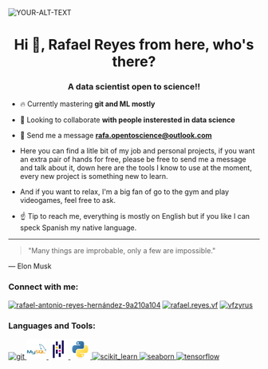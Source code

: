 <picture>
 <source media="(prefers-color-scheme: dark)" srcset="https://www.niaid.nih.gov/sites/default/files/styles/image_style_banner_md_2x/public/DataScienceHero-iStock-1386436522_0.jpg?itok=EOQKtntj">
 <source media="(prefers-color-scheme: light)" srcset="https://www.niaid.nih.gov/sites/default/files/styles/image_style_banner_md_2x/public/DataScienceHero-iStock-1386436522_0.jpg?itok=EOQKtntj">
 <img alt="YOUR-ALT-TEXT" src="[[YOUR-DEFAULT-IMAGE](https://www.un.org/sites/un2.un.org/files/styles/large-article-image-style-16-9/public/field/image/1594842639.8507.jpg)](https://www.niaid.nih.gov/sites/default/files/styles/image_style_banner_md_2x/public/DataScienceHero-iStock-1386436522_0.jpg?itok=EOQKtntj)">
</picture>

<h1 align="center">Hi 👋, Rafael Reyes from here, who's there? </h1>
<h3 align="center">A data scientist open to science!!</h3>

- 🔥 Currently mastering **git and ML mostly**

- 🚀 Looking to collaborate **with people insterested in data science**

- 📧 Send me a message **rafa.opentoscience@outlook.com**

- Here you can find a litle bit of my job and personal projects, if you want an extra pair of hands for free, please be free to send me a message and talk about it, down here are the tools I know to use at the moment, every new project is something new to learn.

- And if you want to relax, I'm a big fan of go to the gym and play videogames, feel free to ask.

- ☝️ Tip to reach me, everything is mostly on English but if you like I can speck Spanish my native language.

---
> "Many things are improbable, only a few are impossible."

— Elon Musk

<h3 align="left">Connect with me:</h3>
<p align="left">
<a href="https://linkedin.com/in/rafael-antonio-reyes-hernández-9a210a104" target="blank"><img align="center" src="https://raw.githubusercontent.com/rahuldkjain/github-profile-readme-generator/master/src/images/icons/Social/linked-in-alt.svg" alt="rafael-antonio-reyes-hernández-9a210a104" height="30" width="40" /></a>
<a href="https://fb.com/rafael.reyes.vf" target="blank"><img align="center" src="https://raw.githubusercontent.com/rahuldkjain/github-profile-readme-generator/master/src/images/icons/Social/facebook.svg" alt="rafael.reyes.vf" height="30" width="40" /></a>
<a href="https://discord.gg/vfzyrus" target="blank"><img align="center" src="https://raw.githubusercontent.com/rahuldkjain/github-profile-readme-generator/master/src/images/icons/Social/discord.svg" alt="vfzyrus" height="30" width="40" /></a>
</p>

<h3 align="left">Languages and Tools:</h3>
<p align="left"> <a href="https://git-scm.com/" target="_blank" rel="noreferrer"> <img src="https://www.vectorlogo.zone/logos/git-scm/git-scm-icon.svg" alt="git" width="40" height="40"/> </a> <a href="https://www.mysql.com/" target="_blank" rel="noreferrer"> <img src="https://raw.githubusercontent.com/devicons/devicon/master/icons/mysql/mysql-original-wordmark.svg" alt="mysql" width="40" height="40"/> </a> <a href="https://pandas.pydata.org/" target="_blank" rel="noreferrer"> <img src="https://raw.githubusercontent.com/devicons/devicon/2ae2a900d2f041da66e950e4d48052658d850630/icons/pandas/pandas-original.svg" alt="pandas" width="40" height="40"/> </a> <a href="https://www.python.org" target="_blank" rel="noreferrer"> <img src="https://raw.githubusercontent.com/devicons/devicon/master/icons/python/python-original.svg" alt="python" width="40" height="40"/> </a> <a href="https://scikit-learn.org/" target="_blank" rel="noreferrer"> <img src="https://upload.wikimedia.org/wikipedia/commons/0/05/Scikit_learn_logo_small.svg" alt="scikit_learn" width="40" height="40"/> </a> <a href="https://seaborn.pydata.org/" target="_blank" rel="noreferrer"> <img src="https://seaborn.pydata.org/_images/logo-mark-lightbg.svg" alt="seaborn" width="40" height="40"/> </a> <a href="https://www.tensorflow.org" target="_blank" rel="noreferrer"> <img src="https://www.vectorlogo.zone/logos/tensorflow/tensorflow-icon.svg" alt="tensorflow" width="40" height="40"/> </a> </p>

